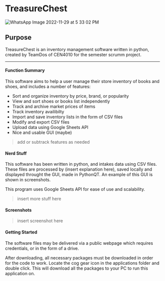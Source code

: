 # TreasureChest

![WhatsApp Image 2022-11-29 at 5 33 02 PM](https://user-images.githubusercontent.com/46247477/204969588-af16b278-c76c-49a7-a750-a71515e42f6c.jpeg)

## Purpose
TreasureChest is an inventory management software written in python, created by TeamDos of CEN4010 for the semester scrumm project.

---

#### Function Summary

This software aims to help a user manage their store inventory of books and shoes, and includes a number of features:
- Sort and organize inventory by price, brand, or popularity
- View and sort shoes or books list independently
- Track and archive market prices of items
- Track inventory availibilty
- Import and save inventory lists in the form of CSV files
- Modify and export CSV files
- Upload data using Google Sheets API
- Nice and usable GUI (maybe)

> add or subtrack features as needed

#### Nerd Stuff
This software has been written in python, and intakes data using CSV files. These files are processed by (insert explanation here), saved locally and displayed throught the GUI, made in PythonQT. An example of this GUI is shown in screenshots.

This program uses Google Sheets API for ease of use and scalability. 
> insert more stuff here

#### Screenshots
> insert screenshot here

#### Getting Started
The software files may be delivered via a public webpage which requires credentials, or in the form of a drive.

After downloading, all necessary packages must be downloaded in order for the code to work. Locate the cog gear icon in the applications folder and double click. This will download all the packages to your PC to run this application on. 
